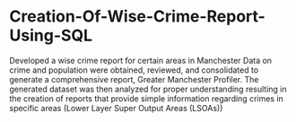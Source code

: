 # Creation-Of-Wise-Crime-Report-Using-SQL
Developed a wise crime report for certain areas in Manchester
Data on crime and population were obtained, reviewed, and consolidated to generate a 
comprehensive report, Greater Manchester Profiler. The generated dataset was then analyzed for 
proper understanding resulting in the creation of reports that provide simple information regarding 
crimes in specific areas (Lower Layer Super Output Areas (LSOAs))
